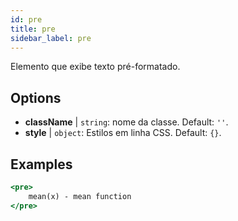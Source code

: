 ```yaml
---
id: pre
title: pre
sidebar_label: pre
---
```


Elemento que exibe texto pré-formatado.

## Options

* __className__ | `string`: nome da classe. Default: `''`.
* __style__ | `object`: Estilos em linha CSS. Default: `{}`.


## Examples

```jsx live
<pre>
    mean(x) - mean function
</pre>
```

